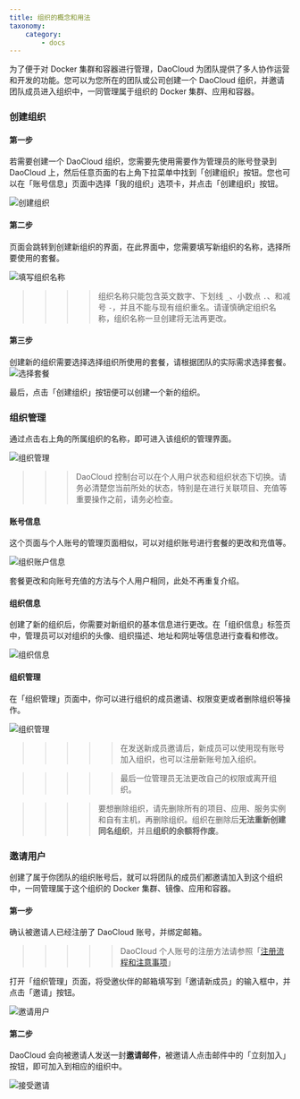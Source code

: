 ```yaml
---
title: 组织的概念和用法
taxonomy:
    category:
        - docs
---
```


<!-- reviewed by fiona -->

为了便于对 Docker 集群和容器进行管理，DaoCloud 为团队提供了多人协作运营和开发的功能。您可以为您所在的团队或公司创建一个 DaoCloud 组织，并邀请团队成员进入组织中，一同管理属于组织的 Docker 集群、应用和容器。

### 创建组织

#### 第一步

若需要创建一个 DaoCloud 组织，您需要先使用需要作为管理员的账号登录到 DaoCloud 上，然后任意页面的右上角下拉菜单中找到「创建组织」按钮。您也可以在「账号信息」页面中选择「我的组织」选项卡，并点击「创建组织」按钮。

![创建组织](organizations-1.jpg)

#### 第二步

页面会跳转到创建新组织的界面，在此界面中，您需要填写新组织的名称，选择所要使用的套餐。

![填写组织名称](organizations-3.jpg)

>>>> 组织名称只能包含英文数字、下划线 `_`、小数点 `.`、和减号 `-`，并且不能与现有组织重名。请谨慎确定组织名称，组织名称一旦创建将无法再更改。

#### 第三步

创建新的组织需要选择选择组织所使用的套餐，请根据团队的实际需求选择套餐。
![选择套餐](organizations-2.jpg)

最后，点击「创建组织」按钮便可以创建一个新的组织。

### 组织管理

通过点击右上角的所属组织的名称，即可进入该组织的管理界面。

![组织管理](org-dashboard-1.jpg)

>>> DaoCloud 控制台可以在个人用户状态和组织状态下切换。请务必清楚您当前所处的状态，特别是在进行关联项目、充值等重要操作之前，请务必检查。

#### 账号信息

这个页面与个人账号的管理页面相似，可以对组织账号进行套餐的更改和充值等。

![组织账户信息](org-dashboard-2.jpg)

套餐更改和向账号充值的方法与个人用户相同，此处不再重复介绍。

#### 组织信息

创建了新的组织后，你需要对新组织的基本信息进行更改。在「组织信息」标签页中，管理员可以对组织的头像、组织描述、地址和网址等信息进行查看和修改。

![组织信息](org-dashboard-3.jpg)

#### 组织管理

在「组织管理」页面中，你可以进行组织的成员邀请、权限变更或者删除组织等操作。

![组织管理](org-dashboard-4.jpg)

>>>>> 在发送新成员邀请后，新成员可以使用现有账号加入组织，也可以注册新账号加入组织。


>>>>> 最后一位管理员无法更改自己的权限或离开组织。


>>>> 要想删除组织，请先删除所有的项目、应用、服务实例和自有主机，再删除组织。组织在删除后**无法重新创建同名组织**，并且**组织的余额将作废**。

### 邀请用户

创建了属于你团队的组织账号后，就可以将团队的成员们都邀请加入到这个组织中，一同管理属于这个组织的 Docker 集群、镜像、应用和容器。

#### 第一步

确认被邀请人已经注册了 DaoCloud 账号，并绑定邮箱。

>>>>> DaoCloud 个人账号的注册方法请参照「[注册流程和注意事项](http://docs.daocloud.io/daocloud-account-setting/how-to-register-to-daocloud)」

打开「组织管理」页面，将受邀伙伴的邮箱填写到「邀请新成员」的输入框中，并点击「邀请」按钮。

![邀请用户](org-dashboard-5.jpg)

#### 第二步

DaoCloud 会向被邀请人发送一封**邀请邮件**，被邀请人点击邮件中的「立刻加入」按钮，即可加入到相应的组织中。

![接受邀请](org-dashboard-6.jpg)


